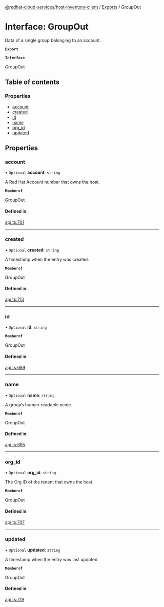 [@redhat-cloud-services/host-inventory-client](../README.md) / [Exports](../modules.md) / GroupOut

# Interface: GroupOut

Data of a single group belonging to an account.

**`Export`**

**`Interface`**

GroupOut

## Table of contents

### Properties

- [account](GroupOut.md#account)
- [created](GroupOut.md#created)
- [id](GroupOut.md#id)
- [name](GroupOut.md#name)
- [org\_id](GroupOut.md#org_id)
- [updated](GroupOut.md#updated)

## Properties

### account

• `Optional` **account**: `string`

A Red Hat Account number that owns the host.

**`Memberof`**

GroupOut

#### Defined in

[api.ts:701](https://github.com/RedHatInsights/javascript-clients/blob/master/packages/host-inventory/api.ts#L701)

___

### created

• `Optional` **created**: `string`

A timestamp when the entry was created.

**`Memberof`**

GroupOut

#### Defined in

[api.ts:713](https://github.com/RedHatInsights/javascript-clients/blob/master/packages/host-inventory/api.ts#L713)

___

### id

• `Optional` **id**: `string`

**`Memberof`**

GroupOut

#### Defined in

[api.ts:689](https://github.com/RedHatInsights/javascript-clients/blob/master/packages/host-inventory/api.ts#L689)

___

### name

• `Optional` **name**: `string`

A group’s human-readable name.

**`Memberof`**

GroupOut

#### Defined in

[api.ts:695](https://github.com/RedHatInsights/javascript-clients/blob/master/packages/host-inventory/api.ts#L695)

___

### org\_id

• `Optional` **org\_id**: `string`

The Org ID of the tenant that owns the host.

**`Memberof`**

GroupOut

#### Defined in

[api.ts:707](https://github.com/RedHatInsights/javascript-clients/blob/master/packages/host-inventory/api.ts#L707)

___

### updated

• `Optional` **updated**: `string`

A timestamp when the entry was last updated.

**`Memberof`**

GroupOut

#### Defined in

[api.ts:719](https://github.com/RedHatInsights/javascript-clients/blob/master/packages/host-inventory/api.ts#L719)
